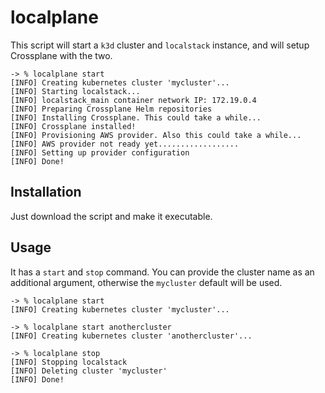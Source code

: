 # localplane

This script will start a `k3d` cluster and `localstack` instance, and will setup Crossplane with the two.

```
-> % localplane start
[INFO] Creating kubernetes cluster 'mycluster'...
[INFO] Starting localstack...
[INFO] localstack_main container network IP: 172.19.0.4
[INFO] Preparing Crossplane Helm repositories
[INFO] Installing Crossplane. This could take a while...
[INFO] Crossplane installed!
[INFO] Provisioning AWS provider. Also this could take a while...
[INFO] AWS provider not ready yet..................
[INFO] Setting up provider configuration
[INFO] Done!
```

## Installation

Just download the script and make it executable.

## Usage

It has a `start` and `stop` command. You can provide the cluster name as an additional argument, otherwise the `mycluster` default will be used.

```
-> % localplane start
[INFO] Creating kubernetes cluster 'mycluster'...

-> % localplane start anothercluster
[INFO] Creating kubernetes cluster 'anothercluster'...
```

```
-> % localplane stop                
[INFO] Stopping localstack
[INFO] Deleting cluster 'mycluster'
[INFO] Done!
```